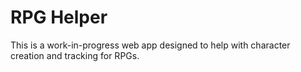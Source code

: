 # RPG Helper 
This is a work-in-progress web app designed to help with character creation and tracking for RPGs.